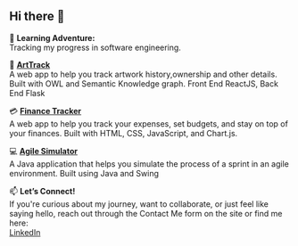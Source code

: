 ## Hi there 👋

🌱 **Learning Adventure:**  
Tracking my progress in software engineering.

🎨  **[ArtTrack](https://github.com/rachitkulkarni9/ArtTrack.git)**  
A web app to help you track artwork history,ownership and other details. Built with OWL and Semantic Knowledge graph. Front End ReactJS, Back End Flask 

💳 **[Finance Tracker](https://finance-tracker-kappa-neon.vercel.app/)**  
A web app to help you track your expenses, set budgets, and stay on top of your finances. Built with HTML, CSS, JavaScript, and Chart.js.

💻 **[Agile Simulator](https://github.com/rachitkulkarni9/AgileSimulator.git)**  
A Java application that helps you simulate the process of a sprint in an agile environment. Built using Java and Swing

📫 **Let’s Connect!**  
If you're curious about my journey, want to collaborate, or just feel like saying hello, reach out through the Contact Me form on the site or find me here:  
[LinkedIn](https://www.linkedin.com/in/rachitkulkarni/)
